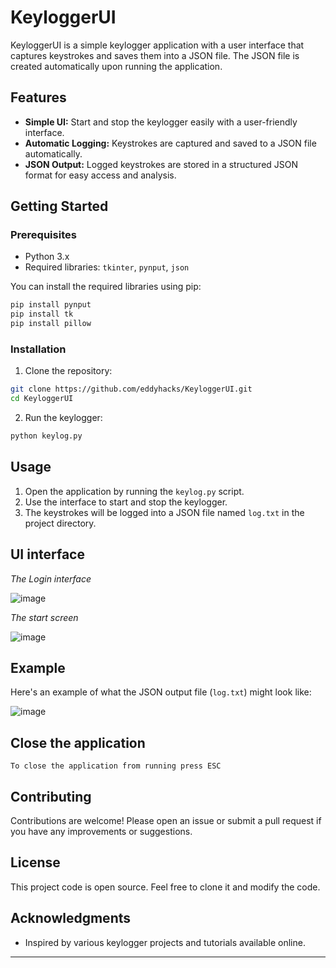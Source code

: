 # KeyloggerUI

KeyloggerUI is a simple keylogger application with a user interface that captures keystrokes and saves them into a JSON file. The JSON file is created automatically upon running the application.

## Features

- **Simple UI:** Start and stop the keylogger easily with a user-friendly interface.
- **Automatic Logging:** Keystrokes are captured and saved to a JSON file automatically.
- **JSON Output:** Logged keystrokes are stored in a structured JSON format for easy access and analysis.

## Getting Started

### Prerequisites

- Python 3.x
- Required libraries: `tkinter`, `pynput`, `json`

You can install the required libraries using pip:

```bash
pip install pynput
pip install tk
pip install pillow
```

### Installation

1. Clone the repository:

```bash
git clone https://github.com/eddyhacks/KeyloggerUI.git
cd KeyloggerUI
```

2. Run the keylogger:

```bash
python keylog.py
```

## Usage

1. Open the application by running the `keylog.py` script.
2. Use the interface to start and stop the keylogger.
3. The keystrokes will be logged into a JSON file named `log.txt` in the project directory.

## UI interface

*The Login interface*

![image](https://github.com/eddyhacks/KeyloggerUI/assets/88126377/c7e489ff-d304-4467-a8cd-ec70eb260014)

*The start screen*

![image](https://github.com/eddyhacks/KeyloggerUI/assets/88126377/b557ed34-9f6d-40b1-8d78-d7cfb33d1739)


## Example

Here's an example of what the JSON output file (`log.txt`) might look like:

![image](https://github.com/eddyhacks/KeyloggerUI/assets/88126377/a70cc206-6bc0-40f6-a48d-8b02a35afbf6)

## Close the application

`To close the application from running press ESC`

## Contributing

Contributions are welcome! Please open an issue or submit a pull request if you have any improvements or suggestions.

## License

This project code is open source. Feel free to clone it and modify the code.

## Acknowledgments

- Inspired by various keylogger projects and tutorials available online.

---
